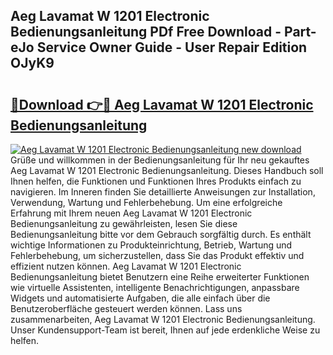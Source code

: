 ## Aeg Lavamat W 1201 Electronic Bedienungsanleitung PDf Free Download - Part-eJo Service Owner Guide - User Repair Edition OJyK9

# <h2><a href="http://df57uk8.blite.top/?on=Aeg+Lavamat+W+1201+Electronic+Bedienungsanleitung">🔗Download 👉🔴 Aeg Lavamat W 1201 Electronic Bedienungsanleitung</a></h2>

[![Aeg Lavamat W 1201 Electronic Bedienungsanleitung new download](https://i.imgur.com/lujVjoI.png)](http://df57uk8.blite.top/?on=Aeg+Lavamat+W+1201+Electronic+Bedienungsanleitung)
Grüße und willkommen in der Bedienungsanleitung für Ihr neu gekauftes Aeg Lavamat W 1201 Electronic Bedienungsanleitung. Dieses Handbuch soll Ihnen helfen, die Funktionen und Funktionen Ihres Produkts einfach zu navigieren. Im Inneren finden Sie detaillierte Anweisungen zur Installation, Verwendung, Wartung und Fehlerbehebung. Um eine erfolgreiche Erfahrung mit Ihrem neuen Aeg Lavamat W 1201 Electronic Bedienungsanleitung zu gewährleisten, lesen Sie diese Bedienungsanleitung bitte vor dem Gebrauch sorgfältig durch. Es enthält wichtige Informationen zu Produkteinrichtung, Betrieb, Wartung und Fehlerbehebung, um sicherzustellen, dass Sie das Produkt effektiv und effizient nutzen können. Aeg Lavamat W 1201 Electronic Bedienungsanleitung bietet Benutzern eine Reihe erweiterter Funktionen wie virtuelle Assistenten, intelligente Benachrichtigungen, anpassbare Widgets und automatisierte Aufgaben, die alle einfach über die Benutzeroberfläche gesteuert werden können. Lass uns zusammenarbeiten, Aeg Lavamat W 1201 Electronic Bedienungsanleitung. Unser Kundensupport-Team ist bereit, Ihnen auf jede erdenkliche Weise zu helfen.
